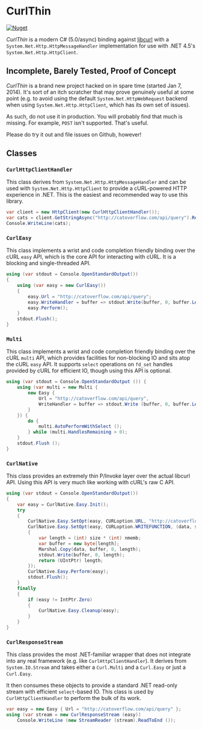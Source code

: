 # CurlThin #
[![Nuget](https://img.shields.io/nuget/v/CurlThin.svg)](https://www.nuget.org/packages/CurlThin/)

_CurlThin_ is a modern C# (5.0/async) binding against
[libcurl](http://curl.haxx.se/libcurl) with a
`System.Net.Http.HttpMessageHandler` implementation for
use with .NET 4.5's `System.Net.Http.HttpClient`.

## Incomplete, Barely Tested, Proof of Concept ##

_CurlThin_ is a brand new project hacked on in spare time (started Jan 7,
2014). It's sort of an itch scratcher that may prove genuinely useful at
some point (e.g. to avoid using the default `System.Net.HttpWebRequest`
backend when using `System.Net.Http.HttpClient`, which has its own set
of issues).

As such, do not use it in production. You will probably find that much
is missing. For example, `POST` isn't supported. That's useful.

Please do try it out and file issues on Github, however!

## Classes ##

### `CurlHttpClientHandler` ###

This class derives from `System.Net.Http.HttpMessageHandler` and can be
used with `System.Net.Http.HttpClient` to provide a cURL-powered HTTP
experience in .NET. This is the easiest and recommended way to use this
library.

```csharp
var client = new HttpClient(new CurlHttpClientHandler());
var cats = client.GetStringAsync("http://catoverflow.com/api/query").Result;
Console.WriteLine(cats);
```

### `CurlEasy` ###

This class implements a wrist and code completion friendly binding over
the cURL `easy` API, which is the core API for interacting with cURL. It
is a blocking and single-threaded API.

```csharp
using (var stdout = Console.OpenStandardOutput())
{
    using (var easy = new CurlEasy())
    {
        easy.Url = "http://catoverflow.com/api/query";
        easy.WriteHandler = buffer => stdout.Write(buffer, 0, buffer.Length);
        easy.Perform();
    }
    stdout.Flush();
}
```

### `Multi` ###

This class implements a wrist and code completion friendly binding over
the cURL `multi` API, which provides facilities for non-blocking IO and
sits atop the cURL `easy` API. It supports `select` operations on `fd_set`
handles provided by cURL for efficient IO, though using this API is optional.

```csharp
using (var stdout = Console.OpenStandardOutput ()) {
	using (var multi = new Multi {
		new Easy {
			Url = "http://catoverflow.com/api/query",
			WriteHandler = buffer => stdout.Write (buffer, 0, buffer.Length)
		}
	}) {
		do {
			multi.AutoPerformWithSelect ();
		} while (multi.HandlesRemaining > 0);
	}
	stdout.Flush ();
}
```

### `CurlNative` ###

This class provides an extremely thin P/Invoke layer over the actual
libcurl API. Using this API is very much like working with cURL's raw
C API.

```csharp
using (var stdout = Console.OpenStandardOutput())
{
    var easy = CurlNative.Easy.Init();
    try
    {
        CurlNative.Easy.SetOpt(easy, CURLoption.URL, "http://catoverflow.com/api/query");
        CurlNative.Easy.SetOpt(easy, CURLoption.WRITEFUNCTION, (data, size, nmemb, user) =>
        {
            var length = (int) size * (int) nmemb;
            var buffer = new byte[length];
            Marshal.Copy(data, buffer, 0, length);
            stdout.Write(buffer, 0, length);
            return (UIntPtr) length;
        });
        CurlNative.Easy.Perform(easy);
        stdout.Flush();
    }
    finally
    {
        if (easy != IntPtr.Zero)
        {
            CurlNative.Easy.Cleanup(easy);
        }
    }
}
```

### `CurlResponseStream` ###

This class provides the most .NET-familiar wrapper that does not integrate
into any real framework (e.g. like `CurlHttpClientHandler`). It derives
from `System.IO.Stream` and takes either a `Curl.Multi` and a `Curl.Easy`
or just a `Curl.Easy`.

It then consumes these objects to provide a standard .NET read-only stream
with efficient `select`-based IO. This class is used by `CurlHttpClientHandler`
to perform the bulk of its work.

```csharp
var easy = new Easy { Url = "http://catoverflow.com/api/query" };
using (var stream = new CurlResponseStream (easy))
	Console.WriteLine (new StreamReader (stream).ReadToEnd ());
```
